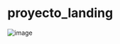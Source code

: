 ﻿# proyecto_landing

![image](https://github.com/wil986/proyecto_landing/assets/108755902/7798a8ca-187b-4e26-bf17-71635720f7db)
